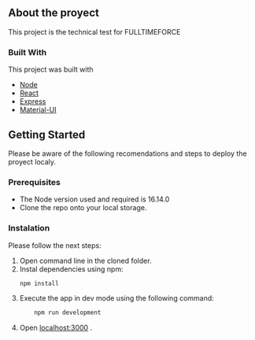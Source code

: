 <!-- ABOUT THE PROJECT -->
## About the proyect

This project is the technical test for FULLTIMEFORCE

### Built With

This project was built with  

* [Node](https://nodejs.org/)
* [React](https://reactjs.org)
* [Express](https://expressjs.com)
* [Material-UI](https://mui.com)


<!-- GETTING STARTED -->
## Getting Started

Please be aware of the following recomendations and steps to deploy the proyect localy.

### Prerequisites

* The Node version used and required is 16.14.0
* Clone the repo onto your local storage.

### Instalation

Please follow the next steps:

1. Open command line in the cloned folder.
2. Instal dependencies using npm:
    ```sh
    npm install
    ```
3. Execute the app in dev mode using the following command:
    ```sh
        npm run development
    ```
4. Open [localhost:3000](http://localhost:3000/) .
